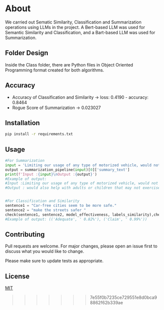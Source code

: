 # About

We carried out Sematic Similarity, Classification and Summarization operations using LLMs in the project. A Bert-based LLM was used for Semantic Similarity and Classification, and a Bart-based LLM was used for Summarization.

## Folder Design
Inside the Class folder, there are Python files in Object Oriented Programming format created for both algorithms.

## Accuracy

- Accuracy of Classification and Similarity -> loss: 0.4190 - accuracy: 0.8464
- Rogue Score of Summarization -> 0.023027


## Installation

```bash
pip install -r requirements.txt
```

## Usage

```python
#For Summarization
input = 'Limiting our usage of any type of motorized vehicle, would not only decrease air pollution but it would also help with adults or children that may not exercise enough.'
output = summarization_pipeline(input)[0]['summary_text']
print(f'Input :{input}\nOutput :{output}')
#Example of output: 
#Input :Limiting our usage of any type of motorized vehicle, would not only decrease air pollution but it would also help with adults or children that may not exercise enough.
#Output : would also help with adults or children that may not exercise enough. Limiting our usage of any type of motorized vehicle, would not only decrease air pollution but it would also improve our health. It would be a good idea to limit the amount of air pollution in the United States, and it would help with the health of adults and children.


#For Classification and Similarity
sentence1 = "Car-free cities seem to be more safe."
sentence2 = "make the streets safer "
check(sentence1, sentence2, model_effectiveness, labels_similarity),check(sentence1, sentence2, model_type, labels_type)
#Example of output: (('Adequate', ' 0.82%'), ('Claim', ' 0.99%'))
```

## Contributing

Pull requests are welcome. For major changes, please open an issue first
to discuss what you would like to change.

Please make sure to update tests as appropriate.

## License

[MIT](https://choosealicense.com/licenses/mit/)
>>>>>>> 7e55f0b7235ce729551e8d0bca98862f62b339ae
